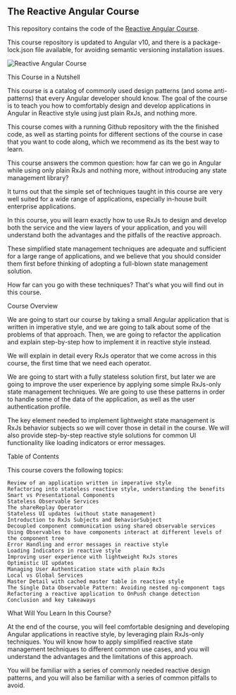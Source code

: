 
## The Reactive Angular Course

This repository contains the code of the [Reactive Angular Course](https://angular-university.io/course/reactive-angular-course).

This course repository is updated to Angular v10, and there is a  package-lock.json file available, for avoiding semantic versioning installation issues.

![Reactive Angular Course](https://angular-university.s3-us-west-1.amazonaws.com/course-images/reactive-angular-course.jpg)


This Course in a Nutshell

This course is a catalog of commonly used design patterns (and some anti-patterns) that every Angular developer should know. The goal of the course is to teach you how to comfortably design and develop applications in Angular in Reactive style using just plain RxJs, and nothing more.

This course comes with a running Github repository with the the finished code, as well as starting points for different sections of the course in case that you want to code along, which we recommend as its the best way to learn.

This course answers the common question: how far can we go in Angular while using only plain RxJs and nothing more, without introducing any state management library?

It turns out that the simple set of techniques taught in this course are very well suited for a wide range of applications, especially in-house built enterprise applications.

In this course, you will learn exactly how to use RxJs to design and develop both the service and the view layers of your application, and you will understand both the advantages and the pitfalls of the reactive approach.

These simplified state management techniques are adequate and sufficient for a large range of applications, and we believe that you should consider them first before thinking of adopting a full-blown state management solution.

How far can you go with these techniques? That's what you will find out in this course.

Course Overview

We are going to start our course by taking a small Angular application that is written in imperative style, and we are going to talk about some of the problems of that approach. Then, we are going to refactor the application and explain step-by-step how to implement it in reactive style instead.

We will explain in detail every RxJs operator that we come across in this course, the first time that we need each operator.

We are going to start with a fully stateless solution first, but later we are going to improve the user experience by applying some simple RxJs-only state management techniques. We are going to use these patterns in order to handle some of the data of the application, as well as the user authentication profile.

The key element needed to implement lightweight state management is RxJs behavior subjects so we will cover those in detail in the course. We will also provide step-by-step reactive style solutions for common UI functionality like loading indicators or error messages.

Table of Contents

This course covers the following topics:

    Review of an application written in imperative style
    Refactoring into stateless reactive style, understanding the benefits
    Smart vs Presentational Components
    Stateless Observable Services
    The shareReplay Operator
    Stateless UI updates (without state management)
    Introduction to RxJs Subjects and BehaviorSubject
    Decoupled component communication using shared observable services
    Using Observables to have components interact at different levels of the component tree
    Error Handling and error messages in reactive style
    Loading Indicators in reactive style
    Improving user experience with lightweight RxJs stores
    Optimistic UI updates
    Managing User Authentication state with plain RxJs
    Local vs Global Services
    Master Detail with cached master table in reactive style
    The Single Data Observable Pattern: Avoiding nested ng-component tags
    Refactoring a reactive application to OnPush change detection
    Conclusion and key takeaways

What Will You Learn In this Course?

At the end of the course, you will feel comfortable designing and developing Angular applications in reactive style, by leveraging plain RxJs-only techniques. You will know how to apply simplified reactive state management techniques to different common use cases, and you will understand the advantages and the limitations of this approach.

You will be familiar with a series of commonly needed reactive design patterns, and you will also be familiar with a series of common pitfalls to avoid.
